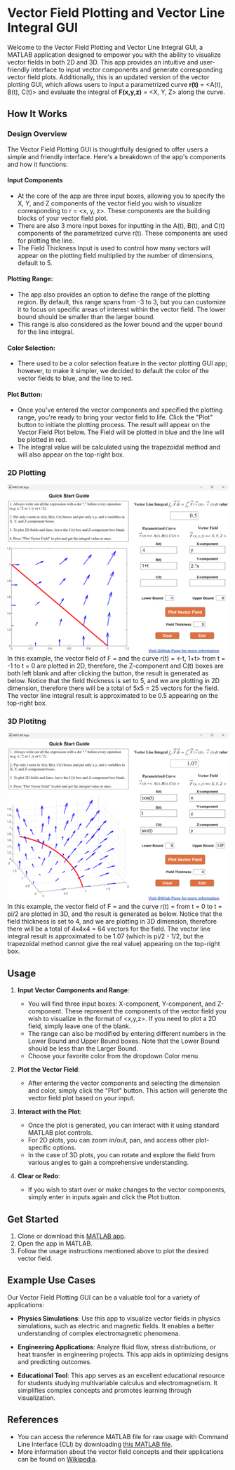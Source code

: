 # Vector Field Plotting and Vector Line Integral GUI 
Welcome to the Vector Field Plotting and Vector Line Integral GUI, a MATLAB application designed to empower you with the ability to visualize vector fields in both 2D and 3D. This app provides an intuitive and user-friendly interface to input vector components and generate corresponding vector field plots. Additionally, this is an updated version of the vector plotting GUI, which allows users to input a parametrized curve **r(t)** = <A(t), B(t), C(t)> and evaluate the integral of **F(x,y,z)** = <X, Y, Z> along the curve. 

## How It Works
### Design Overview

The Vector Field Plotting GUI is thoughtfully designed to offer users a simple and friendly interface. Here's a breakdown of the app's components and how it functions:

#### Input Components
- At the core of the app are three input boxes, allowing you to specify the X, Y, and Z components of the vector field you wish to visualize corresponding to r = <x, y, z>. These components are the building blocks of your vector field plot.
- There are also 3 more input boxes for inputting in the A(t), B(t), and C(t) components of the parametrized curve r(t). These components are used for plotting the line.
- The Field Thickness Input is used to control how many vectors will appear on the plotting field multiplied by the number of dimensions, default to 5.

#### Plotting Range: 
- The app also provides an option to define the range of the plotting region. By default, this range spans from -3 to 3, but you can customize it to focus on specific areas of interest within the vector field. The lower bound should be smaller than the larger bound.
- This range is also considered as the lower bound and the upper bound for the line integral.

#### Color Selection: 
- There used to be a color selection feature in the vector plotting GUI app; however, to make it simpler, we decided to default the color of the vector fields to blue, and the line to red. 

#### Plot Button: 
- Once you've entered the vector components and specified the plotting range, you're ready to bring your vector field to life. Click the "Plot" button to initiate the plotting process. The result will appear on the Vector Field Plot below. The Field will be plotted in blue and the line will be plotted in red.
- The integral value will be calculated using the trapezoidal method and will also appear on the top-right box. 

### 2D Plotting 
<img src="demo/vector_field_line_integral_2d.png" width="600"/>
In this example, the vector field of F = <y, 2x> and the curve r(t) = <-t, 1+t> from t = -1 to t = 0 are plotted in 2D, therefore, the Z-component and C(t) boxes are both left blank and after clicking the button, the result is generated as below. Notice that the field thickness is set to 5, and we are plotting in 2D dimension, therefore there will be a total of 5x5 = 25 vectors for the field. The vector line integral result is approximated to be 0.5 appearing on the top-right box. 

### 3D Plotitng
<img src="demo/vector_field_line_integral_3d.png" width="600"/>
In this example, the vector field of F = <x, z, y> and the curve r(t) = <cos(t), t, sin(t)> from t = 0 to t = pi/2 are plotted in 3D, and the result is generated as below. Notice that the field thickness is set to 4, and we are plotting in 3D dimension, therefore there will be a total of 4x4x4 = 64 vectors for the field. The vector line integral result is approximated to be 1.07 (which is pi/2 - 1/2, but the trapezoidal method cannot give the real value) appearing on the top-right box. 


## Usage
1. **Input Vector Components and Range**:
   - You will find three input boxes: X-component, Y-component, and Z-component. These represent the components of the vector field you wish to visualize in the format of <x,y,z>. If you need to plot a 2D field, simply leave one of the blank.
   - The range can also be modified by entering different numbers in the Lower Bound and Upper Bound boxes. Note that the Lower Bound should be less than the Larger Bound.
   - Choose your favorite color from the dropdown Color menu.

2. **Plot the Vector Field**:
   - After entering the vector components and selecting the dimension and color, simply click the "Plot" button. This action will generate the vector field plot based on your input.

3. **Interact with the Plot**:
   - Once the plot is generated, you can interact with it using standard MATLAB plot controls.
   - For 2D plots, you can zoom in/out, pan, and access other plot-specific options.
   - In the case of 3D plots, you can rotate and explore the field from various angles to gain a comprehensive understanding.

4. **Clear or Redo**:
   - If you wish to start over or make changes to the vector components, simply enter in inputs again and click the Plot button.

## Get Started
1. Clone or download this [MATLAB app](vector_field_input_app.mlapp).
2. Open the app in MATLAB.
3. Follow the usage instructions mentioned above to plot the desired vector field.

## Example Use Cases
Our Vector Field Plotting GUI can be a valuable tool for a variety of applications:

- **Physics Simulations**: Use this app to visualize vector fields in physics simulations, such as electric and magnetic fields. It enables a better understanding of complex electromagnetic phenomena.

- **Engineering Applications**: Analyze fluid flow, stress distributions, or heat transfer in engineering projects. This app aids in optimizing designs and predicting outcomes.

- **Educational Tool**: This app serves as an excellent educational resource for students studying multivariable calculus and electromagnetism. It simplifies complex concepts and promotes learning through visualization.

## References
- You can access the reference MATLAB file for raw usage with Command Line Interface (CLI) by downloading [this MATLAB file](vector_field_input_code.m).
- More information about the vector field concepts and their applications can be found on [Wikipedia](https://en.wikipedia.org/wiki/Vector_field).


